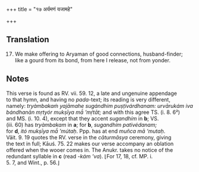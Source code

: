 +++
title = "१७ अर्यमणं यजामहे"

+++
## Translation
17. We make offering to Aryaman of good connections, husband-finder;  
like a gourd from its bond, from here I release, not from yonder.

## Notes
This verse is found as RV. vii. 59. 12, a late and ungenuine appendage  
to that hymn, and having no *pada*-text; its reading is very different,  
namely: *tryàmbakaṁ yajāmahe sugándhim puṣṭivárdhanam: urvārukám iva  
bándhanān mṛtyór mukṣīya mā́ ’mṛ́tāt;* and with this agree TS. (i. 8. 6²)  
and MS. (i. 10. 4), except that they accent *sugandhím* in **b**; VS.  
(iii. 60) has *tryàmbakam* in **a**; for **b**, *sugandhím pativédanam;*  
for **d**, *itó mukṣīya mā́ ’mútaḥ*. Ppp. has at end *muñca mā ‘mutaḥ*.  
Vāit. 9. 19 quotes the RV. verse in the *cāturmāsya* ceremony, giving  
the text in full; Kāuś. 75. 22 makes our verse accompany an oblation  
offered when the wooer comes in. The Anukr. takes no notice of the  
redundant syllable in **c** (read *-kám ’va*). ⌊For 17, 18, cf. MP. i.  
5. 7, and Wint., p. 56.⌋
